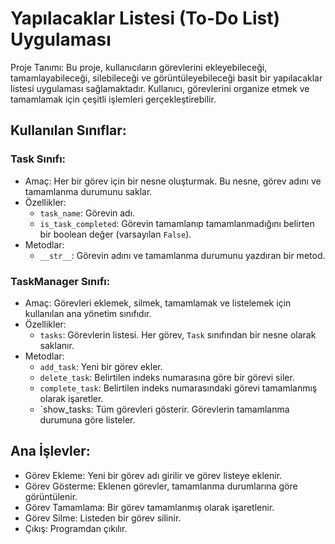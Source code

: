 # Yapılacaklar Listesi (To-Do List) Uygulaması

Proje Tanımı:
Bu proje, kullanıcıların görevlerini ekleyebileceği, tamamlayabileceği, silebileceği ve görüntüleyebileceği basit bir yapılacaklar listesi uygulaması sağlamaktadır. Kullanıcı, görevlerini organize etmek ve tamamlamak için çeşitli işlemleri gerçekleştirebilir.

## Kullanılan Sınıflar:

### Task Sınıfı:
- Amaç: Her bir görev için bir nesne oluşturmak. Bu nesne, görev adını ve tamamlanma durumunu saklar.
- Özellikler: 
  - `task_name`: Görevin adı.
  - `is_task_completed`: Görevin tamamlanıp tamamlanmadığını belirten bir boolean değer (varsayılan `False`).
- Metodlar:
  - `__str__`: Görevin adını ve tamamlanma durumunu yazdıran bir metod.

### TaskManager Sınıfı:
- Amaç: Görevleri eklemek, silmek, tamamlamak ve listelemek için kullanılan ana yönetim sınıfıdır.
- Özellikler:
  - `tasks`: Görevlerin listesi. Her görev, `Task` sınıfından bir nesne olarak saklanır.
- Metodlar:
  - `add_task`: Yeni bir görev ekler.
  - `delete_task`: Belirtilen indeks numarasına göre bir görevi siler.
  - `complete_task`: Belirtilen indeks numarasındaki görevi tamamlanmış olarak işaretler.
  - `show_tasks: Tüm görevleri gösterir. Görevlerin tamamlanma durumuna göre listeler.

## Ana İşlevler:
- Görev Ekleme: Yeni bir görev adı girilir ve görev listeye eklenir.
- Görev Gösterme: Eklenen görevler, tamamlanma durumlarına göre görüntülenir.
- Görev Tamamlama: Bir görev tamamlanmış olarak işaretlenir.
- Görev Silme: Listeden bir görev silinir.
- Çıkış: Programdan çıkılır.
